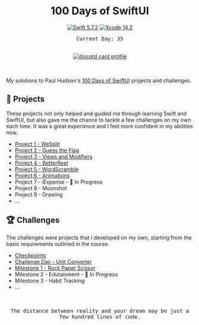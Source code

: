 <div align="center">
  <h1>100 Days of SwiftUI</h1>

[![Swift 5.7.2](https://img.shields.io/badge/Swift-5.7.2-orange?style=flat&logo=swift)](https://developer.apple.com/swift/) [![Xcode 14.2](https://img.shields.io/badge/Xcode-14.2-007ACC?style=flat&logo=Xcode&logoColor=blue)](https://developer.apple.com/xcode/)

<samp>Current Day: 35</samp>

  <br/>
  
  <a href="https://dub.sh/Aai" target="_blank">
  <img alt="discord card profile" src="https://lanyard.cnrad.dev/api/90431685472038912?bg=1e1e2e&idleMessage=Just%20chillin%27%20at%20the%20moment..." />
</a>

</div>

<br/>
<br/>

My solutions to Paul Hudson's [100 Days of SwiftUI](https://www.hackingwithswift.com/100/swiftui) projects and challenges.

## 🔖 Projects

These projects not only helped and guided me through learning Swift and SwiftUI, but also gave me the chance to tackle a few challenges on my own each time. It was a great experience and I feel more confident in my abilities now.

- [Project 1 - WeSplit](/01-WeSplit/)
- [Project 2 - Guess the Flag](/03-Guess%20the%20Flag/)
- [Project 3 - Views and Modifiers](/04-Views%20and%20Modifiers/)
- [Project 4 - BetterRest](/06-BetterRest/)
- [Project 5 - WordScramble](/07-WordScramble/)
- [Project 6 - Animations](/08-Animations)
- Project 7 - iExpense - 🚧 In Progress
- Project 8 - Moonshot
- Project 9 - Drawing
- ...

## 🏆 Challenges

The challenges were projects that I developed on my own, starting from the basic requirements outlined in the course.

- [Checkpoints](/00-Checkpoint/)
- [Challenge Day - Unit Converter](/02-Challenge%20Day/)
- [Milestone 1 - Rock Paper Scissor](/05-Milestone%201/)
- Milestone 2 - Edutainment - 🚧 In Progress
- Milestone 3 - Habit Tracking
- ...

<br />
<br />

<div align="center">
<samp>The distance between reality and your dream may be just a few hundred lines of code.<samp>
</div>
